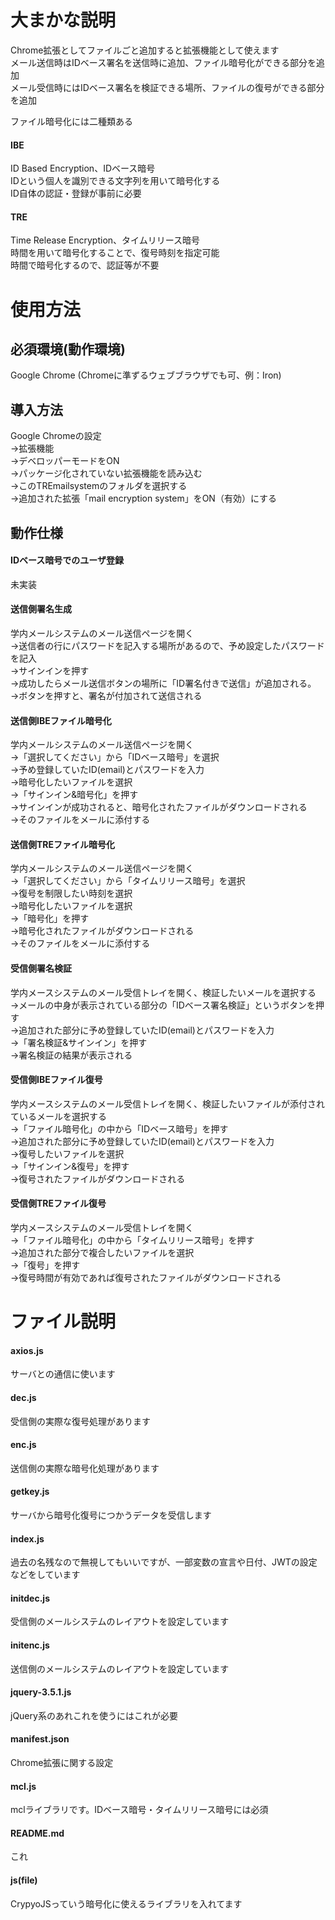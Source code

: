 # 大まかな説明  
Chrome拡張としてファイルごと追加すると拡張機能として使えます  
メール送信時はIDベース署名を送信時に追加、ファイル暗号化ができる部分を追加  
メール受信時にはIDベース署名を検証できる場所、ファイルの復号ができる部分を追加 

ファイル暗号化には二種類ある
#### IBE
ID Based Encryption、IDベース暗号  
IDという個人を識別できる文字列を用いて暗号化する  
ID自体の認証・登録が事前に必要  
#### TRE
Time Release Encryption、タイムリリース暗号  
時間を用いて暗号化することで、復号時刻を指定可能  
時間で暗号化するので、認証等が不要  

# 使用方法
## 必須環境(動作環境)
Google Chrome (Chromeに準ずるウェブブラウザでも可、例：Iron)

## 導入方法
Google Chromeの設定  
→拡張機能  
→デベロッパーモードをON  
→パッケージ化されていない拡張機能を読み込む  
→このTREmailsystemのフォルダを選択する  
→追加された拡張「mail encryption system」をON（有効）にする  

## 動作仕様
#### IDベース暗号でのユーザ登録
未実装  

#### 送信側署名生成
学内メールシステムのメール送信ページを開く  
→送信者の行にパスワードを記入する場所があるので、予め設定したパスワードを記入  
→サインインを押す  
→成功したらメール送信ボタンの場所に「ID署名付きで送信」が追加される。  
→ボタンを押すと、署名が付加されて送信される  

#### 送信側IBEファイル暗号化
学内メールシステムのメール送信ページを開く  
→「選択してください」から「IDベース暗号」を選択  
→予め登録していたID(email)とパスワードを入力  
→暗号化したいファイルを選択  
→「サインイン&暗号化」を押す  
→サインインが成功されると、暗号化されたファイルがダウンロードされる  
→そのファイルをメールに添付する  

#### 送信側TREファイル暗号化
学内メールシステムのメール送信ページを開く  
→「選択してください」から「タイムリリース暗号」を選択  
→復号を制限したい時刻を選択  
→暗号化したいファイルを選択  
→「暗号化」を押す  
→暗号化されたファイルがダウンロードされる  
→そのファイルをメールに添付する  

#### 受信側署名検証
学内メースシステムのメール受信トレイを開く、検証したいメールを選択する  
→メールの中身が表示されている部分の「IDベース署名検証」というボタンを押す  
→追加された部分に予め登録していたID(email)とパスワードを入力  
→「署名検証&サインイン」を押す  
→署名検証の結果が表示される  

#### 受信側IBEファイル復号
学内メースシステムのメール受信トレイを開く、検証したいファイルが添付されているメールを選択する  
→「ファイル暗号化」の中から「IDベース暗号」を押す  
→追加された部分に予め登録していたID(email)とパスワードを入力  
→復号したいファイルを選択  
→「サインイン&復号」を押す  
→復号されたファイルがダウンロードされる  

#### 受信側TREファイル復号
学内メースシステムのメール受信トレイを開く  
→「ファイル暗号化」の中から「タイムリリース暗号」を押す  
→追加された部分で複合したいファイルを選択  
→「復号」を押す  
→復号時間が有効であれば復号されたファイルがダウンロードされる  


# ファイル説明  
#### axios.js
サーバとの通信に使います  
#### dec.js
受信側の実際な復号処理があります  
#### enc.js
送信側の実際な暗号化処理があります  
#### getkey.js
サーバから暗号化復号につかうデータを受信します  
#### index.js
過去の名残なので無視してもいいですが、一部変数の宣言や日付、JWTの設定などをしています  
#### initdec.js
受信側のメールシステムのレイアウトを設定しています  
#### initenc.js
送信側のメールシステムのレイアウトを設定しています  
#### jquery-3.5.1.js
jQuery系のあれこれを使うにはこれが必要  
#### manifest.json
Chrome拡張に関する設定  
#### mcl.js
mclライブラリです。IDベース暗号・タイムリリース暗号には必須  
#### README.md
これ  
#### js(file)
CrypyoJSっていう暗号化に使えるライブラリを入れてます